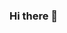 ### Hi there 👋






<!--
**hkush8289/hkush8289** is a ✨ _special_ ✨ repository because its `README.md` (this file) appears on your GitHub profile.

Here are some ideas to get you started:

- 🔭 I’m currently working on ...
- 🌱 I’m currently learning Ruby on Rails
//- 👯 I’m looking to collaborate on ...
- 🤔 I’m looking for help with ...



- 💬 Ask me about ...
- 📫 How to reach me: ...
- 😄 Pronouns: ...
- ⚡ Fun fact: ...
-->

